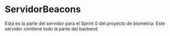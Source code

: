 # ServidorBeacons
Esta es la parte del servidor para el Sprint 0 del proyecto de biometria. Este servidor contiene todo la parte del backend.
